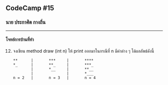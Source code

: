 ## CodeCamp #15

### นาย ประกาศิต กางถิ่น

---

#### โจทย์การบ้านที่ทำ

12. จงเขียน method draw (int n) ให้ print ออกมาในกรณีที่ n มีค่าต่าง ๆ ได้ผลลัพธ์ดังนี้

        **      |       ***     |       ****
        *_      |       **_     |       ***_
                |       *__     |       **__
                |               |       *___
        n = 2   |       n = 3   |       n = 4
